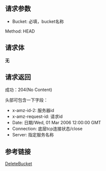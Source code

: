 ## 请求参数
- Bucket: 必填，bucket名称

Method: HEAD

## 请求体
**无**

## 请求返回
成功：204(No Content)

头部可包含一下字段：
- x-amz-id-2: 服务器id
- x-amz-request-id: 请求id
- Date: 日期/Wed, 01 Mar  2006 12:00:00 GMT
- Connection: 底层tcp连接状态/close
- Server: 指定服务名称

## 参考链接
[DeleteBucket](https://docs.aws.amazon.com/AmazonS3/latest/API/API_DeleteBucket.html)